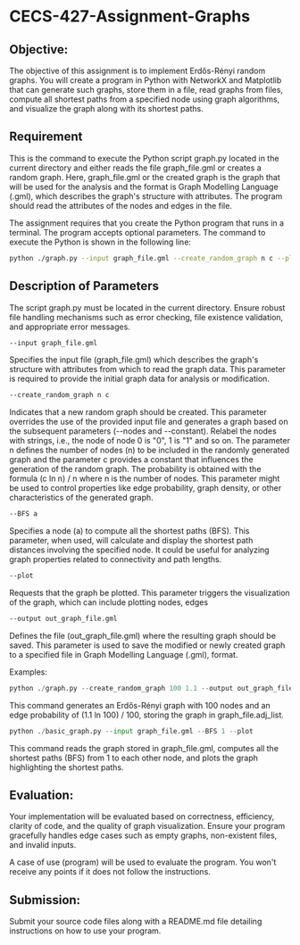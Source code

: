 # CECS-427-Assignment-Graphs
## Objective:

The objective of this assignment is to implement Erdős-Rényi random graphs. You will create a program in Python with NetworkX and Matplotlib that can generate such graphs, store them in a file, read graphs from files, compute all shortest paths from a specified node using graph algorithms, and visualize the graph along with its shortest paths.

## Requirement

This is the command to execute the Python script graph.py located in the current directory and either reads the file graph_file.gml or creates a random graph. Here, graph_file.gml or the created graph is the graph that will be used for the analysis and the format is Graph Modelling Language (.gml), which describes the graph's structure with attributes. The program should read the attributes of the nodes and edges in the file.

The assignment requires that you create the Python program that runs in a terminal. The program accepts optional parameters. The command to execute the Python is shown in the following line:

```bash
python ./graph.py --input graph_file.gml --create_random_graph n c --plot --BFS a --output out_graph_file.gml
```

## Description of Parameters
The script graph.py must be located in the current directory. Ensure robust file handling mechanisms such as error checking, file existence validation, and appropriate error messages.

```bash
--input graph_file.gml
```

Specifies the input file (graph_file.gml) which describes the graph's structure with attributes from which to read the graph data. This parameter is required to provide the initial graph data for analysis or modification.

```bash
--create_random_graph n c
```

Indicates that a new random graph should be created. This parameter overrides the use of the provided input file and generates a graph based on the subsequent parameters (--nodes and --constant). Relabel the nodes with strings, i.e., the node of node 0 is "0", 1 is "1" and so on. The parameter n defines the number of nodes (n) to be included in the randomly generated graph and the parameter c provides a constant that influences the generation of the random graph. The probability is obtained with the formula (c ln n) / n where n is the number of nodes. This parameter might be used to control properties like edge probability, graph density, or other characteristics of the generated graph.

```bash
--BFS a
```

Specifies a node (a) to compute all the shortest paths (BFS). This parameter, when used, will calculate and display the shortest path distances involving the specified node. It could be useful for analyzing graph properties related to connectivity and path lengths.

```bash
--plot
```

Requests that the graph be plotted. This parameter triggers the visualization of the graph, which can include plotting nodes, edges

```bash
--output out_graph_file.gml
```

Defines the file (out_graph_file.gml) where the resulting graph should be saved. This parameter is used to save the modified or newly created graph to a specified file in Graph Modelling Language (.gml), format.

Examples:

```python
python ./graph.py --create_random_graph 100 1.1 --output out_graph_file.gml
```
This command generates an Erdős-Rényi graph with 100 nodes and an edge probability of (1.1 ln 100) / 100, storing the graph in graph_file.adj_list.

```python
python ./basic_graph.py --input graph_file.gml --BFS 1 --plot
```
This command reads the graph stored in graph_file.gml, computes all the shortest paths (BFS) from 1 to each other node, and plots the graph highlighting the shortest paths.

## Evaluation:
Your implementation will be evaluated based on correctness, efficiency, clarity of code, and the quality of graph visualization. Ensure your program gracefully handles edge cases such as empty graphs, non-existent files, and invalid inputs.

A case of use (program) will be used to evaluate the program. You won't receive any points if it does not follow the instructions.

## Submission:
Submit your source code files along with a README.md file detailing instructions on how to use your program.
